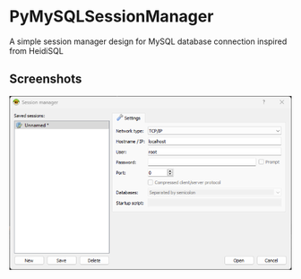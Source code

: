 # PyMySQLSessionManager
A simple session manager design for MySQL database connection inspired from HeidiSQL

## Screenshots

![Demo][main-image]

[main-image]: https://github.com/marianz-bonfire/PyMySQLSessionManager/blob/master/src/resources/screenshots/main.png

